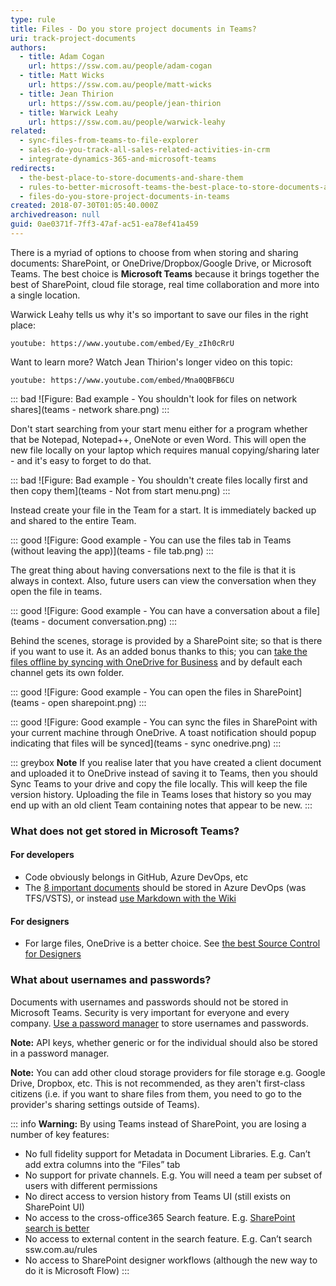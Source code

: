 ```yaml
---
type: rule
title: Files - Do you store project documents in Teams?
uri: track-project-documents
authors:
  - title: Adam Cogan
    url: https://ssw.com.au/people/adam-cogan
  - title: Matt Wicks
    url: https://ssw.com.au/people/matt-wicks
  - title: Jean Thirion
    url: https://ssw.com.au/people/jean-thirion
  - title: Warwick Leahy
    url: https://ssw.com.au/people/warwick-leahy
related:
  - sync-files-from-teams-to-file-explorer
  - sales-do-you-track-all-sales-related-activities-in-crm
  - integrate-dynamics-365-and-microsoft-teams
redirects:
  - the-best-place-to-store-documents-and-share-them
  - rules-to-better-microsoft-teams-the-best-place-to-store-documents-and-share-them
  - files-do-you-store-project-documents-in-teams
created: 2018-07-30T01:05:40.000Z
archivedreason: null
guid: 0ae0371f-7ff3-47af-ac51-ea78ef41a459
---
```

There is a myriad of options to choose from when storing and sharing documents: SharePoint, or OneDrive/Dropbox/Google Drive, or Microsoft Teams. The best choice is **Microsoft Teams** because it brings together the best of SharePoint, cloud file storage, real time collaboration and more into a single location.

<!--endintro-->

Warwick Leahy tells us why it's so important to save our files in the right place:

`youtube: https://www.youtube.com/embed/Ey_zIh0cRrU`

Want to learn more? Watch Jean Thirion's longer video on this topic:

`youtube: https://www.youtube.com/embed/Mna0QBFB6CU`

::: bad
![Figure: Bad example - You shouldn't look for files on network shares](teams - network share.png)
:::

Don't start searching from your start menu either for a program whether that be Notepad, Notepad++, OneNote or even Word. This will open the new file locally on your laptop which requires manual copying/sharing later - and it's easy to forget to do that.

::: bad
![Figure: Bad example - You shouldn't create files locally first and then copy them](teams - Not from start menu.png)
:::

Instead create your file in the Team for a start.  It is immediately backed up and shared to the entire Team.

::: good
![Figure: Good example - You can use the files tab in Teams (without leaving the app)](teams - file tab.png)
:::

The great thing about having conversations next to the file is that it is always in context. Also, future users can view the conversation when they open the file in teams.

::: good
![Figure: Good example - You can have a conversation about a file](teams - document conversation.png)
:::

Behind the scenes, storage is provided by a SharePoint site; so that is there if you want to use it. As an added bonus thanks to this; you can [take the files offline by syncing with OneDrive for Business](/sync-files-from-teams-to-file-explorer) and by default each channel gets its own folder.

::: good
![Figure: Good example - You can open the files in SharePoint](teams - open sharepoint.png)
:::

::: good
![Figure: Good example - You can sync the files in SharePoint with your current machine through OneDrive. A toast notification should popup indicating that files will be synced](teams - sync onedrive.png)
:::

::: greybox
**Note**
If you realise later that you have created a client document and uploaded it to OneDrive instead of saving it to Teams, then you should Sync Teams to your drive and copy the file locally. This will keep the file version history. Uploading the file in Teams loses that history so you may end up with an old client Team containing notes that appear to be new.
:::

### What does not get stored in Microsoft Teams?

#### For developers

* Code obviously belongs in GitHub, Azure DevOps, etc
* The [8 important documents](/do-you-review-the-documentation) should be stored in Azure DevOps (was TFS/VSTS), or instead [use Markdown with the Wiki](/do-you-make-getting-started-on-a-project-easy-for-new-developers)

#### For designers

* For large files, OneDrive is a better choice. See [the best Source Control for Designers](/do-you-know-the-best-source-control-for-designers)

### What about usernames and passwords?

Documents with usernames and passwords should not be stored in Microsoft Teams. Security is very important for everyone and every company. [Use a password manager](/password-manager) to store usernames and passwords.

**Note:** API keys, whether generic or for the individual should also be stored in a password manager.

**Note:** You can add other cloud storage providers for file storage e.g. Google Drive, Dropbox, etc. This is not recommended, as they aren't first-class citizens (i.e. if you want to share files from them, you need to go to the provider's sharing settings outside of Teams).

::: info
**Warning:** By using Teams instead of SharePoint, you are losing a number of key features:

* No full fidelity support for Metadata in Document Libraries. E.g. Can’t add extra columns into the “Files” tab
* No support for private channels. E.g. You will need a team per subset of users with different permissions
* No direct access to version history from Teams UI (still exists on SharePoint UI)
* No access to the cross-office365 Search feature. E.g. [SharePoint search is better](https://youtu.be/TiWzzdASVWE)
* No access to external content in the search feature. E.g. Can’t search ssw.com.au/rules
* No access to SharePoint designer workflows (although the new way to do it is Microsoft Flow)
:::
